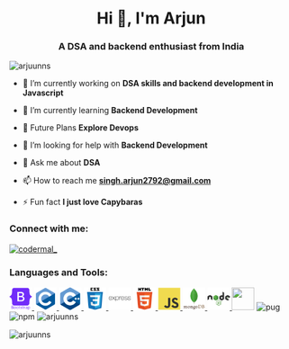 <h1 align="center">Hi 👋, I'm Arjun</h1>
<h3 align="center">A DSA and backend enthusiast from India</h3>

<p align="left"> <img src="https://komarev.com/ghpvc/?username=arjuunns&label=Profile%20views&color=0e75b6&style=flat" alt="arjuunns" /> </p>

- 🔭 I’m currently working on **DSA skills and backend development in Javascript**

- 🌱 I’m currently learning **Backend Development**

- 🌱 Future Plans **Explore Devops**

- 🤝 I’m looking for help with **Backend Development**

- 💬 Ask me about **DSA**

- 📫 How to reach me **singh.arjun2792@gmail.com**

- ⚡ Fun fact **I just love Capybaras**

<h3 align="left">Connect with me:</h3>
<p align="left">
<a href="https://www.leetcode.com/codermal_" target="blank"><img align="center" src="https://raw.githubusercontent.com/rahuldkjain/github-profile-readme-generator/master/src/images/icons/Social/leet-code.svg" alt="codermal_" height="30" width="40" /></a>
</p>

<h3 align="left">Languages and Tools:</h3>
<p align="left"> <a href="https://getbootstrap.com" target="_blank" rel="noreferrer"> <img src="https://raw.githubusercontent.com/devicons/devicon/master/icons/bootstrap/bootstrap-plain-wordmark.svg" alt="bootstrap" width="40" height="40"/> </a> <a href="https://www.cprogramming.com/" target="_blank" rel="noreferrer"> <img src="https://raw.githubusercontent.com/devicons/devicon/master/icons/c/c-original.svg" alt="c" width="40" height="40"/> </a> <a href="https://www.w3schools.com/cpp/" target="_blank" rel="noreferrer"> <img src="https://raw.githubusercontent.com/devicons/devicon/master/icons/cplusplus/cplusplus-original.svg" alt="cplusplus" width="40" height="40"/> </a> <a href="https://www.w3schools.com/css/" target="_blank" rel="noreferrer"> <img src="https://raw.githubusercontent.com/devicons/devicon/master/icons/css3/css3-original-wordmark.svg" alt="css3" width="40" height="40"/> </a> <a href="https://expressjs.com" target="_blank" rel="noreferrer"> <img src="https://raw.githubusercontent.com/devicons/devicon/master/icons/express/express-original-wordmark.svg" alt="express" width="40" height="40"/> </a> <a href="https://www.w3.org/html/" target="_blank" rel="noreferrer"> <img src="https://raw.githubusercontent.com/devicons/devicon/master/icons/html5/html5-original-wordmark.svg" alt="html5" width="40" height="40"/> </a> <a href="https://developer.mozilla.org/en-US/docs/Web/JavaScript" target="_blank" rel="noreferrer"> <img src="https://raw.githubusercontent.com/devicons/devicon/master/icons/javascript/javascript-original.svg" alt="javascript" width="40" height="40"/> </a> <a href="https://www.mongodb.com/" target="_blank" rel="noreferrer"> <img src="https://raw.githubusercontent.com/devicons/devicon/master/icons/mongodb/mongodb-original-wordmark.svg" alt="mongodb" width="40" height="40"/> </a> <a href="https://nodejs.org" target="_blank" rel="noreferrer"> <img src="https://raw.githubusercontent.com/devicons/devicon/master/icons/nodejs/nodejs-original-wordmark.svg" alt="nodejs" width="40" height="40"/> </a>
<img src="https://cdn.jsdelivr.net/gh/devicons/devicon@latest/icons/mongoose/mongoose-original-wordmark.svg" width="40" height="40" />
<img width="40" height="40" src="https://img.icons8.com/color/48/pug.png" alt="pug"/>
<img width="40" height="40" src="https://img.icons8.com/color/48/npm.png" alt="npm"/>
<img src="https://cdn.jsdelivr.net/gh/devicons/devicon@latest/icons/tailwindcss/tailwindcss-original-wordmark.svg" width="40" height="40 />
<img src="https://cdn.jsdelivr.net/gh/devicons/devicon@latest/icons/vscode/vscode-original.svg"width="40" height="40 />
          
          
          
               
</p>

<p>&nbsp;<img align="center" src="https://github-readme-stats.vercel.app/api?username=arjuunns&show_icons=true&locale=en" alt="arjuunns" /></p>

<p><img align="center" src="https://github-readme-streak-stats.herokuapp.com/?user=arjuunns&" alt="arjuunns" /></p>

